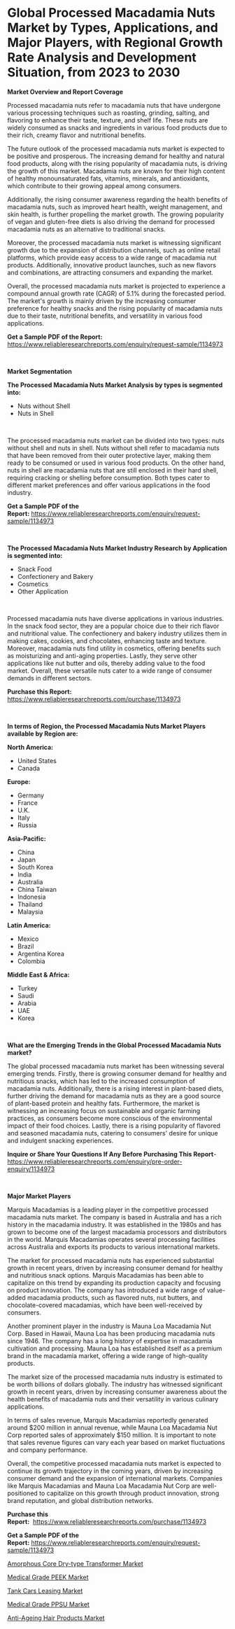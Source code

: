 <p><h1>Global Processed Macadamia Nuts Market by Types, Applications, and Major Players, with Regional Growth Rate Analysis and Development Situation, from 2023 to 2030</h1></p><p><strong>Market Overview and Report Coverage</strong></p>
<p><p>Processed macadamia nuts refer to macadamia nuts that have undergone various processing techniques such as roasting, grinding, salting, and flavoring to enhance their taste, texture, and shelf life. These nuts are widely consumed as snacks and ingredients in various food products due to their rich, creamy flavor and nutritional benefits.</p><p>The future outlook of the processed macadamia nuts market is expected to be positive and prosperous. The increasing demand for healthy and natural food products, along with the rising popularity of macadamia nuts, is driving the growth of this market. Macadamia nuts are known for their high content of healthy monounsaturated fats, vitamins, minerals, and antioxidants, which contribute to their growing appeal among consumers.</p><p>Additionally, the rising consumer awareness regarding the health benefits of macadamia nuts, such as improved heart health, weight management, and skin health, is further propelling the market growth. The growing popularity of vegan and gluten-free diets is also driving the demand for processed macadamia nuts as an alternative to traditional snacks.</p><p>Moreover, the processed macadamia nuts market is witnessing significant growth due to the expansion of distribution channels, such as online retail platforms, which provide easy access to a wide range of macadamia nut products. Additionally, innovative product launches, such as new flavors and combinations, are attracting consumers and expanding the market.</p><p>Overall, the processed macadamia nuts market is projected to experience a compound annual growth rate (CAGR) of 5.1% during the forecasted period. The market's growth is mainly driven by the increasing consumer preference for healthy snacks and the rising popularity of macadamia nuts due to their taste, nutritional benefits, and versatility in various food applications.</p></p>
<p><strong>Get a Sample PDF of the Report:</strong> <a href="https://www.reliableresearchreports.com/enquiry/request-sample/1134973">https://www.reliableresearchreports.com/enquiry/request-sample/1134973</a></p>
<p>&nbsp;</p>
<p><strong>Market Segmentation</strong></p>
<p><strong>The Processed Macadamia Nuts Market Analysis by types is segmented into:</strong></p>
<p><ul><li>Nuts without Shell</li><li>Nuts in Shell</li></ul></p>
<p>&nbsp;</p>
<p><p>The processed macadamia nuts market can be divided into two types: nuts without shell and nuts in shell. Nuts without shell refer to macadamia nuts that have been removed from their outer protective layer, making them ready to be consumed or used in various food products. On the other hand, nuts in shell are macadamia nuts that are still enclosed in their hard shell, requiring cracking or shelling before consumption. Both types cater to different market preferences and offer various applications in the food industry.</p></p>
<p><strong>Get a Sample PDF of the Report:</strong>&nbsp;<a href="https://www.reliableresearchreports.com/enquiry/request-sample/1134973">https://www.reliableresearchreports.com/enquiry/request-sample/1134973</a></p>
<p>&nbsp;</p>
<p><strong>The Processed Macadamia Nuts Market Industry Research by Application is segmented into:</strong></p>
<p><ul><li>Snack Food</li><li>Confectionery and Bakery</li><li>Cosmetics</li><li>Other Application</li></ul></p>
<p>&nbsp;</p>
<p><p>Processed macadamia nuts have diverse applications in various industries. In the snack food sector, they are a popular choice due to their rich flavor and nutritional value. The confectionery and bakery industry utilizes them in making cakes, cookies, and chocolates, enhancing taste and texture. Moreover, macadamia nuts find utility in cosmetics, offering benefits such as moisturizing and anti-aging properties. Lastly, they serve other applications like nut butter and oils, thereby adding value to the food market. Overall, these versatile nuts cater to a wide range of consumer demands in different sectors.</p></p>
<p><strong>Purchase this Report:</strong>&nbsp; <a href="https://www.reliableresearchreports.com/purchase/1134973">https://www.reliableresearchreports.com/purchase/1134973</a></p>
<p>&nbsp;</p>
<p><strong>In terms of Region, the Processed Macadamia Nuts Market Players available by Region are:</strong></p>
<p>
    <p> <strong> North America: </strong>
        <ul>
            <li>United States</li>
            <li>Canada</li>
        </ul>
        </p> 
    <p> <strong> Europe: </strong>
        <ul>
            <li>Germany</li>
            <li>France</li>
            <li>U.K.</li>
            <li>Italy</li>
            <li>Russia</li>
        </ul>
        </p> 
    <p> <strong> Asia-Pacific: </strong>
        <ul>
            <li>China</li>
            <li>Japan</li>
            <li>South Korea</li>
            <li>India</li>
            <li>Australia</li>
            <li>China Taiwan</li>
            <li>Indonesia</li>
            <li>Thailand</li>
            <li>Malaysia</li>
        </ul>
        </p> 
    <p> <strong> Latin America: </strong>
        <ul>
            <li>Mexico</li>
            <li>Brazil</li>
            <li>Argentina Korea</li>
            <li>Colombia</li>
        </ul>
        </p> 
    <p> <strong> Middle East & Africa: </strong>
        <ul>
            <li>Turkey</li>
            <li>Saudi</li>
            <li>Arabia</li>
            <li>UAE</li>
            <li>Korea</li>
        </ul>
    </p>
    </p>
<p>&nbsp;</p>
<p><strong>What are the Emerging Trends in the Global Processed Macadamia Nuts market?</strong></p>
<p><p>The global processed macadamia nuts market has been witnessing several emerging trends. Firstly, there is growing consumer demand for healthy and nutritious snacks, which has led to the increased consumption of macadamia nuts. Additionally, there is a rising interest in plant-based diets, further driving the demand for macadamia nuts as they are a good source of plant-based protein and healthy fats. Furthermore, the market is witnessing an increasing focus on sustainable and organic farming practices, as consumers become more conscious of the environmental impact of their food choices. Lastly, there is a rising popularity of flavored and seasoned macadamia nuts, catering to consumers' desire for unique and indulgent snacking experiences.</p></p>
<p><strong>Inquire or Share Your Questions If Any Before Purchasing This Report</strong>- <a href="https://www.reliableresearchreports.com/enquiry/pre-order-enquiry/1134973">https://www.reliableresearchreports.com/enquiry/pre-order-enquiry/1134973</a></p>
<p>&nbsp;</p>
<p><strong>Major Market Players</strong></p>
<p><p>Marquis Macadamias is a leading player in the competitive processed macadamia nuts market. The company is based in Australia and has a rich history in the macadamia industry. It was established in the 1980s and has grown to become one of the largest macadamia processors and distributors in the world. Marquis Macadamias operates several processing facilities across Australia and exports its products to various international markets.</p><p>The market for processed macadamia nuts has experienced substantial growth in recent years, driven by increasing consumer demand for healthy and nutritious snack options. Marquis Macadamias has been able to capitalize on this trend by expanding its production capacity and focusing on product innovation. The company has introduced a wide range of value-added macadamia products, such as flavored nuts, nut butters, and chocolate-covered macadamias, which have been well-received by consumers.</p><p>Another prominent player in the industry is Mauna Loa Macadamia Nut Corp. Based in Hawaii, Mauna Loa has been producing macadamia nuts since 1946. The company has a long history of expertise in macadamia cultivation and processing. Mauna Loa has established itself as a premium brand in the macadamia market, offering a wide range of high-quality products.</p><p>The market size of the processed macadamia nuts industry is estimated to be worth billions of dollars globally. The industry has witnessed significant growth in recent years, driven by increasing consumer awareness about the health benefits of macadamia nuts and their versatility in various culinary applications.</p><p>In terms of sales revenue, Marquis Macadamias reportedly generated around $200 million in annual revenue, while Mauna Loa Macadamia Nut Corp reported sales of approximately $150 million. It is important to note that sales revenue figures can vary each year based on market fluctuations and company performance.</p><p>Overall, the competitive processed macadamia nuts market is expected to continue its growth trajectory in the coming years, driven by increasing consumer demand and the expansion of international markets. Companies like Marquis Macadamias and Mauna Loa Macadamia Nut Corp are well-positioned to capitalize on this growth through product innovation, strong brand reputation, and global distribution networks.</p></p>
<p><strong>Purchase this Report:</strong>&nbsp;&nbsp;<a href="https://www.reliableresearchreports.com/purchase/1134973">https://www.reliableresearchreports.com/purchase/1134973</a></p>
<p></p>
<p><strong>Get a Sample PDF of the Report:</strong>&nbsp;<a href="https://www.reliableresearchreports.com/enquiry/request-sample/1134973">https://www.reliableresearchreports.com/enquiry/request-sample/1134973</a></p>
<p><p><a href="https://github.com/ChiragRp1/Market-Research-Report-List-1/blob/main/amorphous-core-dry-type-transformer-market.md">Amorphous Core Dry-type Transformer Market</a></p><p><a href="https://www.linkedin.com/pulse/medical-grade-peek-market-share-amp-new-trends-analysis/">Medical Grade PEEK Market</a></p><p><a href="https://github.com/ChiragRP21/Market-Research-Report-List-1/blob/main/tank-cars-leasing-market.md">Tank Cars Leasing Market</a></p><p><a href="https://www.linkedin.com/pulse/medical-grade-ppsu-market-size-share-global-analysis-report/">Medical Grade PPSU Market</a></p><p><a href="https://medium.com/@emmyrolfson8689/anti-ageing-hair-products-market-outlook-industry-overview-and-forecast-2023-to-2030-a42492d77eb2">Anti-Ageing Hair Products Market</a></p></p>